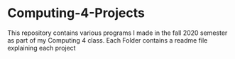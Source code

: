 # Computing-4-Projects
This repository contains various programs I made in the fall 2020 semester as part of my Computing 4 class.
Each Folder contains a readme file explaining each project

